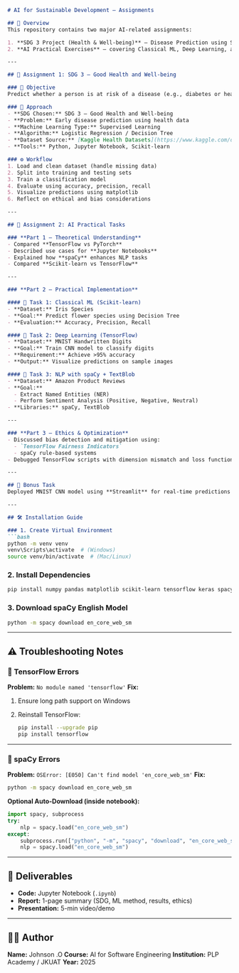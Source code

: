 ````markdown
# AI for Sustainable Development – Assignments

## 📘 Overview
This repository contains two major AI-related assignments:

1. **SDG 3 Project (Health & Well-being)** – Disease Prediction using Supervised Learning (Scikit-learn).
2. **AI Practical Exercises** – covering Classical ML, Deep Learning, and NLP using Python libraries.

---

## 🧩 Assignment 1: SDG 3 – Good Health and Well-being

### 🎯 Objective
Predict whether a person is at risk of a disease (e.g., diabetes or heart disease) using machine learning.

### 🧠 Approach
- **SDG Chosen:** SDG 3 – Good Health and Well-being  
- **Problem:** Early disease prediction using health data  
- **Machine Learning Type:** Supervised Learning  
- **Algorithm:** Logistic Regression / Decision Tree  
- **Dataset Source:** [Kaggle Health Datasets](https://www.kaggle.com/datasets)  
- **Tools:** Python, Jupyter Notebook, Scikit-learn  

### ⚙️ Workflow
1. Load and clean dataset (handle missing data)
2. Split into training and testing sets
3. Train a classification model
4. Evaluate using accuracy, precision, recall
5. Visualize predictions using matplotlib
6. Reflect on ethical and bias considerations

---

## 🤖 Assignment 2: AI Practical Tasks

### **Part 1 – Theoretical Understanding**
- Compared **TensorFlow vs PyTorch**
- Described use cases for **Jupyter Notebooks**
- Explained how **spaCy** enhances NLP tasks
- Compared **Scikit-learn vs TensorFlow**

---

### **Part 2 – Practical Implementation**

#### 🧮 Task 1: Classical ML (Scikit-learn)
- **Dataset:** Iris Species  
- **Goal:** Predict flower species using Decision Tree  
- **Evaluation:** Accuracy, Precision, Recall  

#### 🧠 Task 2: Deep Learning (TensorFlow)
- **Dataset:** MNIST Handwritten Digits  
- **Goal:** Train CNN model to classify digits  
- **Requirement:** Achieve >95% accuracy  
- **Output:** Visualize predictions on sample images  

#### 💬 Task 3: NLP with spaCy + TextBlob
- **Dataset:** Amazon Product Reviews  
- **Goal:** 
  - Extract Named Entities (NER)
  - Perform Sentiment Analysis (Positive, Negative, Neutral)
- **Libraries:** spaCy, TextBlob

---

### **Part 3 – Ethics & Optimization**
- Discussed bias detection and mitigation using:
  - `TensorFlow Fairness Indicators`
  - spaCy rule-based systems
- Debugged TensorFlow scripts with dimension mismatch and loss function errors.

---

## 🚀 Bonus Task
Deployed MNIST CNN model using **Streamlit** for real-time predictions (optional).

---

## 🛠️ Installation Guide

### 1. Create Virtual Environment
```bash
python -m venv venv
venv\Scripts\activate  # (Windows)
source venv/bin/activate  # (Mac/Linux)
````

### 2. Install Dependencies

```bash
pip install numpy pandas matplotlib scikit-learn tensorflow keras spacy textblob
```

### 3. Download spaCy English Model

```bash
python -m spacy download en_core_web_sm
```

---

## ⚠️ Troubleshooting Notes

### 🧩 TensorFlow Errors

**Problem:** `No module named 'tensorflow'`
**Fix:**

1. Ensure long path support on Windows
2. Reinstall TensorFlow:

   ```bash
   pip install --upgrade pip
   pip install tensorflow
   ```

---

### 💬 spaCy Errors

**Problem:** `OSError: [E050] Can't find model 'en_core_web_sm'`
**Fix:**

```bash
python -m spacy download en_core_web_sm
```

**Optional Auto-Download (inside notebook):**

```python
import spacy, subprocess
try:
    nlp = spacy.load("en_core_web_sm")
except:
    subprocess.run(["python", "-m", "spacy", "download", "en_core_web_sm"])
    nlp = spacy.load("en_core_web_sm")
```

---

## 📄 Deliverables

* **Code:** Jupyter Notebook (`.ipynb`)
* **Report:** 1-page summary (SDG, ML method, results, ethics)
* **Presentation:** 5-min video/demo

---

## 👩‍💻 Author

**Name:** Johnson .O
**Course:** AI for Software Engineering
**Institution:** PLP Academy / JKUAT
**Year:** 2025

```


